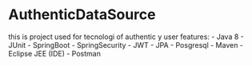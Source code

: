 # AuthenticDataSource
this is project used for tecnologi of authentic y user features: - Java 8 - JUnit - SpringBoot - SpringSecurity - JWT - JPA - Posgresql - Maven - Eclipse JEE (IDE) - Postman
